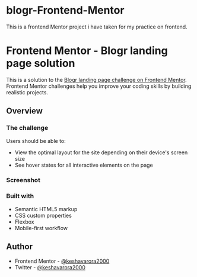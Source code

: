 # blogr-Frontend-Mentor
This is a frontend Mentor project i have taken for my practice on frontend.

# Frontend Mentor - Blogr landing page solution

This is a solution to the [Blogr landing page challenge on Frontend Mentor](https://www.frontendmentor.io/challenges/blogr-landing-page-EX2RLAApP). Frontend Mentor challenges help you improve your coding skills by building realistic projects. 


## Overview

### The challenge

Users should be able to:

- View the optimal layout for the site depending on their device's screen size
- See hover states for all interactive elements on the page

### Screenshot


### Built with

- Semantic HTML5 markup
- CSS custom properties
- Flexbox
- Mobile-first workflow


## Author

- Frontend Mentor - [@keshavarora2000](https://www.frontendmentor.io/profile/keshavarora2000)
- Twitter - [@keshavarora2000](https://www.twitter.com/keshavarora2000)

